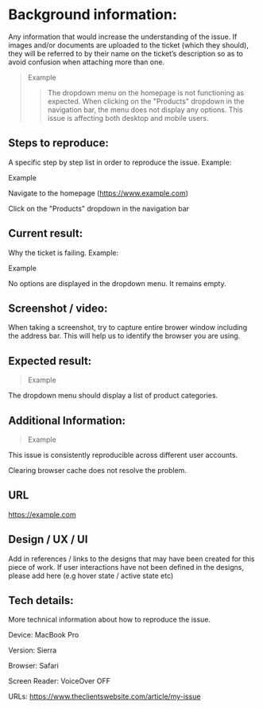 

# Background information:

Any information that would increase the understanding of the issue. If images and/or documents are uploaded to the ticket (which they should), they will be referred to by their name on the ticket’s description so as to avoid confusion when attaching more than one.

> Example
>> The dropdown menu on the homepage is not functioning as expected. When clicking on the "Products" dropdown in the navigation bar, the menu does not display any options. This issue is affecting both desktop and mobile users.

## Steps to reproduce:

A specific step by step list in order to reproduce the issue. Example:

Example

Navigate to the homepage (https://www.example.com)

Click on the "Products" dropdown in the navigation bar

## Current result:

Why the ticket is failing. Example:

Example

No options are displayed in the dropdown menu. It remains empty.

## Screenshot / video:

When taking a screenshot, try to capture entire brower window including the address bar. This will help us to identify the browser you are using.

## Expected result:

> Example

The dropdown menu should display a list of product categories.

## Additional Information:

> Example

This issue is consistently reproducible across different user accounts.

Clearing browser cache does not resolve the problem.

## URL

https://example.com  

## Design / UX / UI

Add in references / links to the designs that may have been created for this piece of work. If user interactions have not been defined in the designs, please add here (e.g hover state / active state etc)

## Tech details:

More technical information about how to reproduce the issue.

Device: MacBook Pro

Version: Sierra

Browser: Safari

Screen Reader: VoiceOver OFF

URLs: https://www.theclientswebsite.com/article/my-issue

